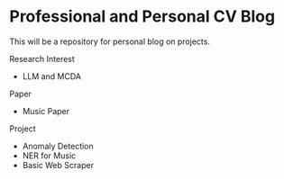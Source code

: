 # Professional and Personal CV Blog

This will be a repository for personal blog on projects.

Research Interest
* LLM and MCDA

Paper
* Music Paper

Project
* Anomaly Detection
* NER for Music
* Basic Web Scraper

